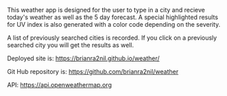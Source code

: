 This weather app is designed for the user to type in a city and recieve today's weather as well as the 5 day forecast.
A special highlighted results for UV index is also generated with a color code depending on the severity.

A list of previously searched cities is recorded.  If you click on a previously searched city you will get the results as well.

Deployed site is:
https://brianra2nil.github.io/weather/

Git Hub repository is:
https://github.com/brianra2nil/weather

API:
https://api.openweathermap.org